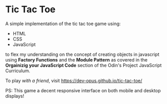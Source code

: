 # Tic Tac Toe
A simple implementation of the tic tac toe game using:
- HTML
- CSS
- JavaScript

to flex my understanding on the concept of creating objects in javascript using **Factory Functions** and the **Module Pattern** as covered in the **Orgainizig your JavaScript Code** section of the Odin's Project JavaScript Curriculum.

To play *with a friend*, visit https://dev-opus.github.io/tic-tac-toe/

PS: This game a decent responsive interface on both mobile and desktop displays!
